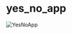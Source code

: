 # yes_no_app

 ![YesNoApp](https://github.com/CATAAA233/yes_no_app/assets/76543629/aab04cfc-8e27-40f3-b939-76bf757be76d)
